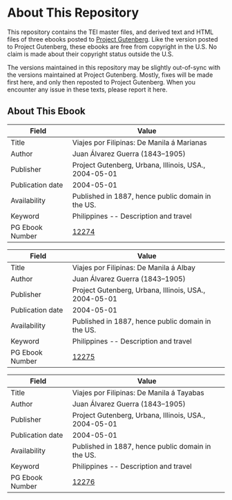 # About This Repository

This repository contains the TEI master files, and derived text and HTML files of three ebooks posted to [Project Gutenberg](https://www.gutenberg.org/). Like the version posted to Project Gutenberg, these ebooks are free from copyright in the U.S. No claim is made about their copyright status outside the U.S.

The versions maintained in this repository may be slightly out-of-sync with the versions maintained at Project Gutenberg. Mostly, fixes will be made first here, and only then reposted to Project Gutenberg. When you encounter any issue in these texts, please report it here.

## About This Ebook

| Field | Value |
| ----- | ----- |
| Title | Viajes por Filipinas: De Manila á Marianas |
| Author | Juan Álvarez Guerra (1843–1905) |
| Publisher | Project Gutenberg, Urbana, Illinois, USA., 2004-05-01 |
| Publication date | 2004-05-01 |
| Availability | Published in 1887, hence public domain in the US. |
| Keyword | Philippines -- Description and travel |
| PG Ebook Number | [12274](https://www.gutenberg.org/ebooks/12274) |

| Field | Value |
| ----- | ----- |
| Title | Viajes por Filipinas: De Manila á Albay |
| Author | Juan Álvarez Guerra (1843–1905) |
| Publisher | Project Gutenberg, Urbana, Illinois, USA., 2004-05-01 |
| Publication date | 2004-05-01 |
| Availability | Published in 1887, hence public domain in the US. |
| Keyword | Philippines -- Description and travel |
| PG Ebook Number | [12275](https://www.gutenberg.org/ebooks/12275) |

| Field | Value |
| ----- | ----- |
| Title | Viajes por Filipinas: De Manila á Tayabas |
| Author | Juan Álvarez Guerra (1843–1905) |
| Publisher | Project Gutenberg, Urbana, Illinois, USA., 2004-05-01 |
| Publication date | 2004-05-01 |
| Availability | Published in 1887, hence public domain in the US. |
| Keyword | Philippines -- Description and travel |
| PG Ebook Number | [12276](https://www.gutenberg.org/ebooks/12276) |
